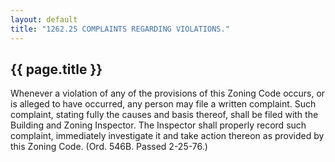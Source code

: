 ```yaml
---
layout: default 
title: "1262.25 COMPLAINTS REGARDING VIOLATIONS."
---
```


{{ page.title }}
----------------

Whenever a violation of any of the provisions of this Zoning Code
occurs, or is alleged to have occurred, any person may file a written
complaint. Such complaint, stating fully the causes and basis thereof,
shall be filed with the Building and Zoning Inspector. The Inspector
shall properly record such complaint, immediately investigate it and
take action thereon as provided by this Zoning Code. (Ord. 546B. Passed
2-25-76.)
